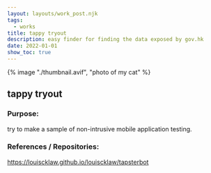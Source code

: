 ```yaml
---
layout: layouts/work_post.njk
tags:
  - works
title: tappy tryout
description: easy finder for finding the data exposed by gov.hk
date: 2022-01-01
show_toc: true
---
```


{% image "./thumbnail.avif", "photo of my cat" %}

## tappy tryout

### Purpose:

try to make a sample of non-intrusive mobile application testing.

### References / Repositories:

<a href="//louiscklaw.github.io/louiscklaw/tapsterbot" class="flex flex-row gap-1 items-center" target="_blank" >
  <span class="underline">https://louiscklaw.github.io/louiscklaw/tapsterbot</span>
  <i class="fa-solid fa-up-right-from-square text-sm"></i>
</a>
